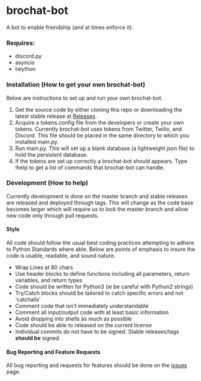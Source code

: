 # brochat-bot
A bot to enable friendship (and at times enforce it).

### Requires:
  - discord.py
  - asyncio
  - twython

### Installation (How to get your own brochat-bot)
Below are instructions to set up and run your own brochat-bot.

  1) Get the source code by either cloning this repo or downloading the 
  latest stable release at [Releases](../../releases/latest).
  2) Acquire a tokens.config file from the developers or create your own
   tokens. Currently brochat-bot uses tokens from Twitter, Twilio, and 
   Discord. This file should be placed in the same directory to which 
   you installed main.py.
  3) Run main.py. This will set up a blank database (a lightweight json 
   file) to hold the persistent database.
  4) If the tokens are set up correctly a brochat-bot should appears. 
  Type !help to get a list of commands that brochat-bot can handle.

### Development (How to help)
Currently development is done on the master branch and stable releases 
are released and deployed through tags. This will change as the code 
base becomes larger which will require us to lock the master branch and 
allow new code only through pull requests. 
#### Style
All code should follow the usual best coding practices attempting to 
adhere to Python Standards where able. Below are points of emphasis to 
insure the code is usable, readable, and sound nature.
  
  - Wrap Lines at 80 chars
  - Use header blocks to define functions including all parameters, 
  return variables, and return types
  - Code should be written for Python3 (ie be careful with Python2 
  strings)
  - Try/Catch blocks should be tailored to catch specific errors and 
  not 'catchalls'
  - Comment code that isn't immediately understandable
  - Comment all input/output code with at least basic information
  - Avoid dropping into shells as much as possible
  - Code should be able to released on the current license
  - Individual commits do not have to be signed. Stable releases/tags 
  **should be** signed.
#### Bug Reporting and Feature Requests
All bug reporting and requests for features should be done on the 
[issues](../../issues/) page.
